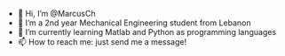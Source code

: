 - 👋 Hi, I’m @MarcusCh
- 👀 I’m a 2nd year Mechanical Engineering student from Lebanon
- 🌱 I’m currently learning Matlab and Python as programming languages
- 📫 How to reach me: just send me a message!

<!---
MarcusCh/MarcusCh is a ✨ special ✨ repository because its `README.md` (this file) appears on your GitHub profile.
You can click the Preview link to take a look at your changes.
--->
